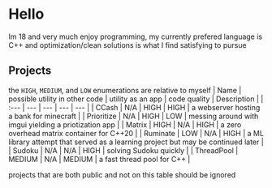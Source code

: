 <!--
**EntireTwix/EntireTwix** is a ✨ _special_ ✨ repository because its `README.md` (this file) appears on your GitHub profile.

Here are some ideas to get you started:

- 🔭 I’m currently working on ...
- 🌱 I’m currently learning ...
- 👯 I’m looking to collaborate on ...
- 🤔 I’m looking for help with ...
- 💬 Ask me about ...
- 📫 How to reach me: ...
- 😄 Pronouns: ...
- ⚡ Fun fact: ...
-->
# Hello
Im 18 and very much enjoy programming, my currently prefered language is C++ and optimization/clean solutions is what I find satisfying to pursue

## Projects
the `HIGH`, `MEDIUM`, and `LOW` enumerations are relative to myself
| Name | possible utility in other code | utility as an app | code quality | Description | 
| :--- | --- | --- | --- | --- |
| CCash | N/A | HIGH | HIGH | a webserver hosting a bank for minecraft |
| Prioritize | N/A | HIGH | LOW | messing around with imgui yielding a priotization app |
| Matrix | HIGH | N/A | HIGH | a zero overhead matrix container for C++20 |
| Ruminate | LOW | N/A | HIGH | a ML library attempt that served as a learning project but may be continued later |
| Sudoku | N/A | N/A | HIGH | solving Sudoku quickly |
| ThreadPool | MEDIUM | N/A | MEDIUM | a fast thread pool for C++ |

projects that are both public and not on this table should be ignored
